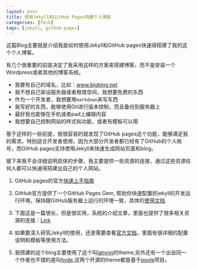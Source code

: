 ```yaml
---
layout: post
title: 使用Jekyll和GitHub Pages构建个人博客
categories: [Tech]
tags: [jekyll, github-pages]
---
```


这篇Blog主要就是介绍我是如何使用Jekyll和GitHub pages快速得搭建了我的这个个人博客。

有几个很重要的前提决定了我采用这样的方案来搭建博客，而不是安装一个Wordpress或者其他的博客系统。

* 我要有自己的域名，比如：www.bigbing.net
* 我不想自己架设服务器或者租借空间，我想要免费的东西
* 作为一个开发者，我想要用`markdown`来写东西
* 我写好的东西，能够使用Git进行版本控制，而且备份到服务器上
* 最好我也能够在手机或者pad上编辑内容
* 我想要自己控制网站的样式和功能，或者有模板可以用

基于这样的一些前提，我很容易的就发现了GitHub pages这个功能，能够满足我的需求。特别适合开发者使用，因为大部分开发者都已经有了GitHub的个人帐号，而GitHub pages支持使用Jekyll来快速生成网站页面和blog。

接下来我不会详细说明具体的步骤，我主要提供一些资源的连接，通过这些资源任何人都可以快速得搭建出自己的个人网站。

1. GitHub pages的官方[快速上手指南](https://pages.github.com/)

2. GitHub官方提供了一个GitHub Pages Gem, 帮助你快速配置好jekyll的开发运行环境，保持跟GitHub服务器上运行的环境一致，具体的[使用文档](https://help.github.com/articles/using-jekyll-with-pages/)

3. 下面这是一篇很长，但是很实用，系统的介绍文章，里面也提供了很多相关资源的连接：[Link](http://www.smashingmagazine.com/2014/08/01/build-blog-jekyll-github-pages/)

4. 如果要深入研究Jekyll的使用，还是需要查看[官方文档](http://jekyllrb.com/docs/home/)，里面有很详细的配置说明和模板等使用方法。

5. 我搭建的这个blog主要使用了这个叫[lanyon](https://github.com/poole/lanyon)的theme,另外还有一个出自同一个作者也不错的是叫[hyde](https://github.com/poole/hyde),这两个开源的theme都是基于[poole](https://github.com/poole/poole)项目。
